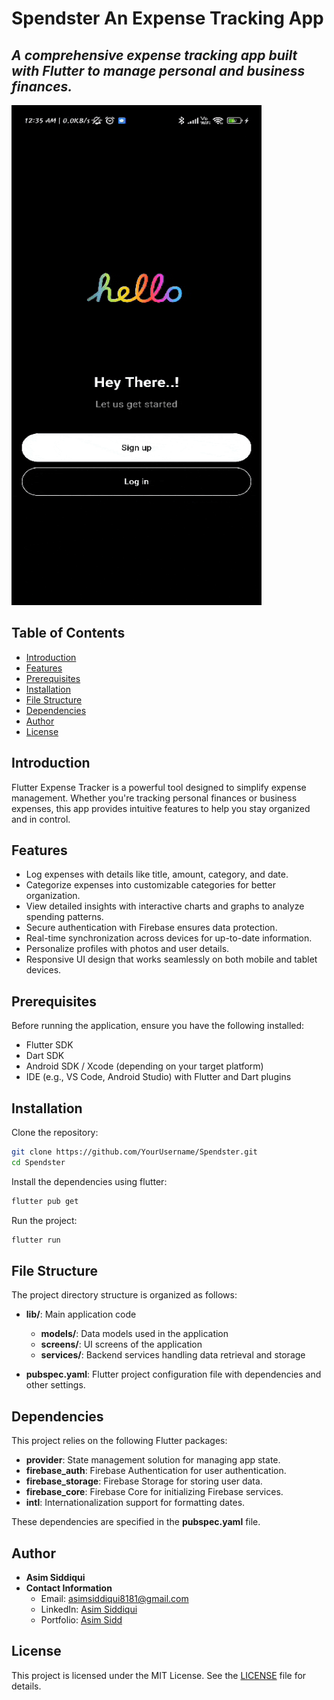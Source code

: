 # Spendster An Expense Tracking App

## _A comprehensive expense tracking app built with Flutter to manage personal and business finances._

<img src="https://github.com/Asim-Sidd02/Spendster/blob/main/preview.gif" alt="App Preview" width="400" height="800">



## Table of Contents

- [Introduction](#introduction)
- [Features](#features)
- [Prerequisites](#prerequisites)
- [Installation](#installation)
- [File Structure](#file-structure)
- [Dependencies](#dependencies)
- [Author](#author)
- [License](#license)

## Introduction

Flutter Expense Tracker is a powerful tool designed to simplify expense management. Whether you're tracking personal finances or business expenses, this app provides intuitive features to help you stay organized and in control.

## Features

- Log expenses with details like title, amount, category, and date.
- Categorize expenses into customizable categories for better organization.
- View detailed insights with interactive charts and graphs to analyze spending patterns.
- Secure authentication with Firebase ensures data protection.
- Real-time synchronization across devices for up-to-date information.
- Personalize profiles with photos and user details.
- Responsive UI design that works seamlessly on both mobile and tablet devices.

## Prerequisites

Before running the application, ensure you have the following installed:

- Flutter SDK
- Dart SDK
- Android SDK / Xcode (depending on your target platform)
- IDE (e.g., VS Code, Android Studio) with Flutter and Dart plugins

## Installation

Clone the repository:

```sh
git clone https://github.com/YourUsername/Spendster.git
cd Spendster
```
Install the dependencies using flutter:

```sh
flutter pub get
```
Run the project:

```sh
flutter run
```
## File Structure

The project directory structure is organized as follows:

- **lib/**: Main application code
  - **models/**: Data models used in the application
  - **screens/**: UI screens of the application
  - **services/**: Backend services handling data retrieval and storage

  
- **pubspec.yaml**: Flutter project configuration file with dependencies and other settings.

## Dependencies

This project relies on the following Flutter packages:

- **provider**: State management solution for managing app state.
- **firebase_auth**: Firebase Authentication for user authentication.
- **firebase_storage**: Firebase Storage for storing user data.
- **firebase_core**: Firebase Core for initializing Firebase services.
- **intl**: Internationalization support for formatting dates.

These dependencies are specified in the **pubspec.yaml** file.
## Author

- **Asim Siddiqui**
- **Contact Information**
  - Email: asimsiddiqui8181@gmail.com
  - LinkedIn: [Asim Siddiqui](https://www.linkedin.com/in/asim-siddiqui-a71731229/)
  - Portfolio: [Asim Sidd](https://asimsidd.vercel.app/)


## License

This project is licensed under the MIT License. See the [LICENSE](LICENSE) file for details.

